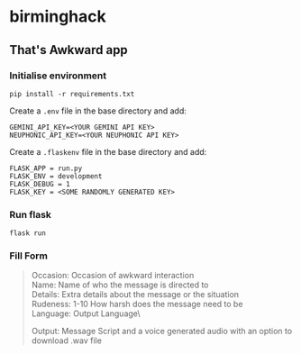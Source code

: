 # birminghack

## That's Awkward app


### Initialise environment

```
pip install -r requirements.txt
```

Create a `.env` file in the base directory and add:
```
GEMINI_API_KEY=<YOUR GEMINI API KEY>
NEUPHONIC_API_KEY=<YOUR NEUPHONIC API KEY>
```
Create a `.flaskenv` file in the base directory and add:
```
FLASK_APP = run.py
FLASK_ENV = development
FLASK_DEBUG = 1
FLASK_KEY = <SOME RANDOMLY GENERATED KEY>
```

### Run flask

```
flask run
```

### Fill Form
> Occasion: Occasion of awkward interaction\
> Name: Name of who the message is directed to\
> Details: Extra details about the message or the situation\
> Rudeness: 1-10 How harsh does the message need to be\
> Language: Output Language\
> 
> Output: Message Script and a voice generated audio with an option to download .wav file
